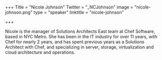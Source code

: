 +++
Title = "Nicole Johnson"
Twitter = "_NCJohnson"
image = "nicole-johnson.png"
type = "speaker"
linktitle = "nicole-johnson"

+++

Nicole is the manager of Solutions Architects East team at Chef Software, based in NYC Metro. She has been in the IT industry for over 11 years, with Chef for nearly 2 years, and has spent previous years as a Solutions Architect with Chef, and specializing in server, storage, virtualization and cloud architecture and operations.
